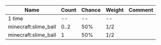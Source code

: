 | Name                 | Count | Chance | Weight | Comment |
| -------------------- | ----- | ------ | ------ | ------- |
| 1 time               |    -- |     -- |     -- |         |
| minecraft:slime_ball |  0..2 |    50% |    1/2 |         |
| minecraft:slime_ball |     1 |    50% |    1/2 |         |